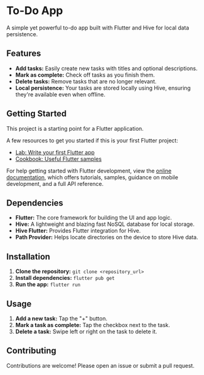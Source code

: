 # To-Do App

A simple yet powerful to-do app built with Flutter and Hive for local data persistence.

## Features

* **Add tasks:** Easily create new tasks with titles and optional descriptions.
* **Mark as complete:** Check off tasks as you finish them.
* **Delete tasks:** Remove tasks that are no longer relevant.
* **Local persistence:** Your tasks are stored locally using Hive, ensuring they're available even when offline.

## Getting Started

This project is a starting point for a Flutter application.

A few resources to get you started if this is your first Flutter project:

- [Lab: Write your first Flutter app](https://docs.flutter.dev/get-started/codelab)
- [Cookbook: Useful Flutter samples](https://docs.flutter.dev/cookbook)

For help getting started with Flutter development, view the
[online documentation](https://docs.flutter.dev/), which offers tutorials,
samples, guidance on mobile development, and a full API reference.

## Dependencies

* **Flutter:** The core framework for building the UI and app logic.
* **Hive:** A lightweight and blazing fast NoSQL database for local storage.
* **Hive Flutter:**  Provides Flutter integration for Hive.
* **Path Provider:** Helps locate directories on the device to store Hive data.

## Installation

1. **Clone the repository:** `git clone <repository_url>`
2. **Install dependencies:** `flutter pub get`
3. **Run the app:** `flutter run`

## Usage

1. **Add a new task:** Tap the "+" button.
2. **Mark a task as complete:** Tap the checkbox next to the task.
3. **Delete a task:** Swipe left or right on the task to delete it.

## Contributing

Contributions are welcome! Please open an issue or submit a pull request.

